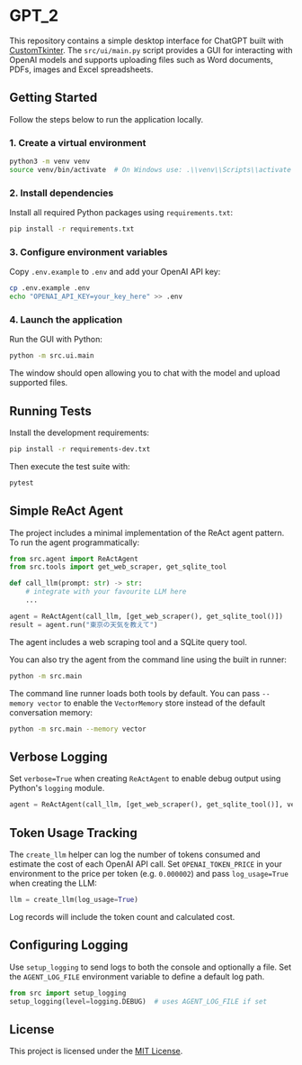# GPT_2

This repository contains a simple desktop interface for ChatGPT built with [CustomTkinter](https://github.com/TomSchimansky/CustomTkinter). The `src/ui/main.py` script provides a GUI for interacting with OpenAI models and supports uploading files such as Word documents, PDFs, images and Excel spreadsheets.

## Getting Started

Follow the steps below to run the application locally.

### 1. Create a virtual environment

```bash
python3 -m venv venv
source venv/bin/activate  # On Windows use: .\\venv\\Scripts\\activate
```

### 2. Install dependencies

Install all required Python packages using `requirements.txt`:

```bash
pip install -r requirements.txt
```

### 3. Configure environment variables

Copy `.env.example` to `.env` and add your OpenAI API key:

```bash
cp .env.example .env
echo "OPENAI_API_KEY=your_key_here" >> .env
```

### 4. Launch the application

Run the GUI with Python:

```bash
python -m src.ui.main
```

The window should open allowing you to chat with the model and upload supported files.

## Running Tests

Install the development requirements:

```bash
pip install -r requirements-dev.txt
```

Then execute the test suite with:

```bash
pytest
```

## Simple ReAct Agent

The project includes a minimal implementation of the ReAct agent pattern. To run
the agent programmatically:

```python
from src.agent import ReActAgent
from src.tools import get_web_scraper, get_sqlite_tool

def call_llm(prompt: str) -> str:
    # integrate with your favourite LLM here
    ...

agent = ReActAgent(call_llm, [get_web_scraper(), get_sqlite_tool()])
result = agent.run("東京の天気を教えて")
```
The agent includes a web scraping tool and a SQLite query tool.

You can also try the agent from the command line using the built in runner:

```bash
python -m src.main
```
The command line runner loads both tools by default. You can pass `--memory vector`
to enable the `VectorMemory` store instead of the default conversation memory:

```bash
python -m src.main --memory vector
```
## Verbose Logging

Set `verbose=True` when creating `ReActAgent` to enable debug output using Python's `logging` module.

```python
agent = ReActAgent(call_llm, [get_web_scraper(), get_sqlite_tool()], verbose=True)
```

## Token Usage Tracking

The `create_llm` helper can log the number of tokens consumed and estimate the
cost of each OpenAI API call. Set `OPENAI_TOKEN_PRICE` in your environment to the
price per token (e.g. `0.000002`) and pass `log_usage=True` when creating the
LLM:

```python
llm = create_llm(log_usage=True)
```

Log records will include the token count and calculated cost.

## Configuring Logging

Use `setup_logging` to send logs to both the console and optionally a file.
Set the `AGENT_LOG_FILE` environment variable to define a default log path.

```python
from src import setup_logging
setup_logging(level=logging.DEBUG)  # uses AGENT_LOG_FILE if set
```

## License

This project is licensed under the [MIT License](LICENSE).
